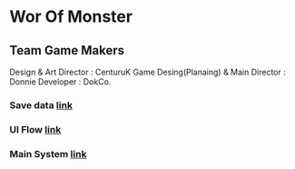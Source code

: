 # Wor Of Monster
## Team Game Makers
Design & Art Director : CenturuK 
Game Desing(Planaing) & Main Director : Donnie
Developer : DokCo.


### Save data [link](https://www.notion.so/SAVE-DATA-767b03e4499841bcae49e789445bd42b)
### UI Flow [link](https://equal-gallon-071.notion.site/UI-32bc6e62548a4280b3206924cd8f5568)
### Main System [link](https://equal-gallon-071.notion.site/368ed88991b748929c837178294d1710)
